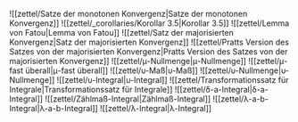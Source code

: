 ![[zettel/Satze der monotonen Konvergenz|Satze der monotonen Konvergenz]]
![[zettel/_corollaries/Korollar 3.5|Korollar 3.5]]
![[zettel/Lemma von Fatou|Lemma von Fatou]]
![[zettel/Satz der majorisierten Konvergenz|Satz der majorisierten Konvergenz]]
![[zettel/Pratts Version des Satzes von der majorisierten Konvergenz|Pratts Version des Satzes von der majorisierten Konvergenz]]
![[zettel/μ-Nullmenge|μ-Nullmenge]]
![[zettel/μ-fast überall|μ-fast überall]]
![[zettel/υ-Maß|υ-Maß]]
![[zettel/υ-Nullmenge|υ-Nullmenge]]
![[zettel/υ-Integral|υ-Integral]]
![[zettel/Transformationssatz für Integrale|Transformationssatz für Integrale]]
![[zettel/δ-a-Integral|δ-a-Integral]]
![[zettel/Zählmaß-Integral|Zählmaß-Integral]]
![[zettel/λ-a-b-Integral|λ-a-b-Integral]]
![[zettel/λ-Integral|λ-Integral]]